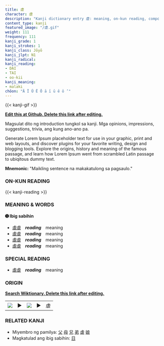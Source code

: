 ```yaml
---
title: 虐
character: 虐
description: "Kanji dictionary entry 虐: meaning, on-kun reading, compounds, origin, related kanji"
content_type: kanji
featured_image: "/虐.gif"
weight: 111
frequency: 111
kanji_grade: 1
kanji_strokes: 1
kanji_class: Jōyō
kanji_jlpt: N1
kanji_radical: 
kanji_reading: 
- DAI
- TAI
- oo-kii
kanji_meaning:
- malaki
chōon: "Ā Ī Ū Ē Ō ā ī ū ē ō ’"
---
```

[//]: # (Don't edit the line below. Kanji animated GIF code is automatically generated.)
{{< kanji-gif >}}

[//]: # (Edit below this line.)

**[Edit this at Github. Delete this link after editing.](https://github.com/tim0g/tim/tree/main/content/kanji/虐/index.md)**

Magsulat dito ng introduction tungkol sa kanji. Mga opinions, impressions, suggestions, trivia, ang kung ano-ano pa.

Generate Lorem Ipsum placeholder text for use in your graphic, print and web layouts, and discover plugins for your favorite writing, design and blogging tools. Explore the origins, history and meaning of the famous passage, and learn how Lorem Ipsum went from scrambled Latin passage to ubiqitous dummy text.
 
**Mnemonic:** "Maikling sentence na makakatulong sa pagsaulo."

### ON-KUN READING

[//]: # (Don't edit the line below. ON-KUN READING code is automatically generated.)
{{< kanji-reading >}}

### MEANING & WORDS

#### ➊ **Ibig sabihin**
  - [虐](../虐)[虐](../虐)　***reading***　meaning
  - [虐](../虐)[虐](../虐)　***reading***　meaning
  - [虐](../虐)[虐](../虐)　***reading***　meaning
  - [虐](../虐)[虐](../虐)　***reading***　meaning

### SPECIAL READING
  - [虐](../虐)[虐](../虐)　***reading***　meaning

### ORIGIN

**[Search Wiktionary. Delete this link after editing.](https://wiktionary.org/wiki/虐)**
<table class="kanji-table"><tr><td>
<img src="60px-虐-bronze.svg.png">
</td><td>▶</td><td>
<img src="60px-虐-oracle.svg.png">
</td><td>▶</td>
<td class="kanji-origin">虐</td>
</tr></table>

### RELATED KANJI
- Miyembro ng pamilya: [父](../父) [母](../母) [兄](../兄) [弟](../弟) [虐](../虐) [娘](../娘)
- Magkatulad ang ibig sabihin: [日](../日)
